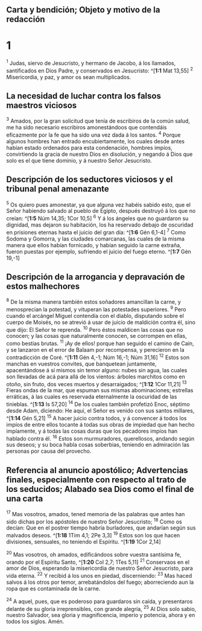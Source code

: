 ## Carta y bendición; Objeto y motivo de la redacción
# 1 
<sup>1</sup> Judas, siervo de Jesucristo, y hermano de Jacobo, á los llamados, santificados en Dios Padre, y conservados en Jesucristo: ^[**1:1** Mat 13,55] <sup>2</sup> Misericordia, y paz, y amor os sean multiplicados. 


## La necesidad de luchar contra los falsos maestros viciosos
<sup>3</sup> Amados, por la gran solicitud que tenía de escribiros de la común salud, me ha sido necesario escribiros amonestándoos que contendáis eficazmente por la fe que ha sido una vez dada á los santos. <sup>4</sup> Porque algunos hombres han entrado encubiertamente, los cuales desde antes habían estado ordenados para esta condenación, hombres impíos, convirtiendo la gracia de nuestro Dios en disolución, y negando á Dios que solo es el que tiene dominio, y á nuestro Señor Jesucristo. 

## Descripción de los seductores viciosos y el tribunal penal amenazante
<sup>5</sup> Os quiero pues amonestar, ya que alguna vez habéis sabido esto, que el Señor habiendo salvado al pueblo de Egipto, después destruyó á los que no creían: ^[**1:5** Núm 14,35; 1Cor 10,5] <sup>6</sup> Y á los ángeles que no guardaron su dignidad, mas dejaron su habitación, los ha reservado debajo de oscuridad en prisiones eternas hasta el juicio del gran día: ^[**1:6** Gén 6,1-4] <sup>7</sup> Como Sodoma y Gomorra, y las ciudades comarcanas, las cuales de la misma manera que ellos habían fornicado, y habían seguido la carne extraña, fueron puestas por ejemplo, sufriendo el juicio del fuego eterno. ^[**1:7** Gén 19,-1] 
  

## Descripción de la arrogancia y depravación de estos malhechores
<sup>8</sup> De la misma manera también estos soñadores amancillan la carne, y menosprecian la potestad, y vituperan las potestades superiores. <sup>9</sup> Pero cuando el arcángel Miguel contendía con el diablo, disputando sobre el cuerpo de Moisés, no se atrevió á usar de juicio de maldición contra él, sino que dijo: El Señor te reprenda. <sup>10</sup> Pero éstos maldicen las cosas que no conocen; y las cosas que naturalmente conocen, se corrompen en ellas, como bestias brutas. <sup>11</sup> ¡Ay de ellos! porque han seguido el camino de Caín, y se lanzaron en el error de Balaam por recompensa, y perecieron en la contradicción de Coré. ^[**1:11** Gén 4,-1; Núm 16,-1; Núm 31,16] <sup>12</sup> Estos son manchas en vuestros convites, que banquetean juntamente, apacentándose á sí mismos sin temor alguno: nubes sin agua, las cuales son llevadas de acá para allá de los vientos: árboles marchitos como en otoño, sin fruto, dos veces muertos y desarraigados; ^[**1:12** 1Cor 11,21] <sup>13</sup> Fieras ondas de la mar, que espuman sus mismas abominaciones; estrellas erráticas, á las cuales es reservada eternalmente la oscuridad de las tinieblas. ^[**1:13** Is 57,20] <sup>14</sup> De los cuales también profetizó Enoc, séptimo desde Adam, diciendo: He aquí, el Señor es venido con sus santos millares, ^[**1:14** Gén 5,21] <sup>15</sup> A hacer juicio contra todos, y á convencer á todos los impíos de entre ellos tocante á todas sus obras de impiedad que han hecho impíamente, y á todas las cosas duras que los pecadores impíos han hablado contra él. <sup>16</sup> Estos son murmuradores, querellosos, andando según sus deseos; y su boca habla cosas soberbias, teniendo en admiración las personas por causa del provecho. 
   

## Referencia al anuncio apostólico; Advertencias finales, especialmente con respecto al trato de los seducidos; Alabado sea Dios como el final de una carta
<sup>17</sup> Mas vosotros, amados, tened memoria de las palabras que antes han sido dichas por los apóstoles de nuestro Señor Jesucristo; <sup>18</sup> Como os decían: Que en el postrer tiempo habría burladores, que andarían según sus malvados deseos. ^[**1:18** 1Tim 4,1; 2Pe 3,3] <sup>19</sup> Estos son los que hacen divisiones, sensuales, no teniendo el Espíritu. ^[**1:19** 1Cor 2,14] 
 

<sup>20</sup> Mas vosotros, oh amados, edificándoos sobre vuestra santísima fe, orando por el Espíritu Santo, ^[**1:20** Col 2,7; 1Tes 5,11] <sup>21</sup> Conservaos en el amor de Dios, esperando la misericordia de nuestro Señor Jesucristo, para vida eterna. <sup>22</sup> Y recibid á los unos en piedad, discerniendo: <sup>23</sup> Mas haced salvos á los otros por temor, arrebatándolos del fuego; aborreciendo aun la ropa que es contaminada de la carne. 


<sup>24</sup> A aquel, pues, que es poderoso para guardaros sin caída, y presentaros delante de su gloria irreprensibles, con grande alegría, <sup>25</sup> Al Dios solo sabio, nuestro Salvador, sea gloria y magnificencia, imperio y potencia, ahora y en todos los siglos. Amén. 